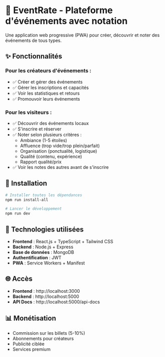# 🎉 EventRate - Plateforme d'événements avec notation

Une application web progressive (PWA) pour créer, découvrir et noter des événements de tous types.

## ✨ Fonctionnalités

### Pour les créateurs d'événements :
- ✅ Créer et gérer des événements
- ✅ Gérer les inscriptions et capacités
- ✅ Voir les statistiques et retours
- ✅ Promouvoir leurs événements

### Pour les visiteurs :
- ✅ Découvrir des événements locaux
- ✅ S'inscrire et réserver
- ✅ Noter selon plusieurs critères :
  - Ambiance (1-5 étoiles)
  - Affluence (trop vide/trop plein/parfait)
  - Organisation (ponctualité, logistique)
  - Qualité (contenu, expérience)
  - Rapport qualité/prix
- ✅ Voir les notes des autres avant de s'inscrire

## 🚀 Installation

```bash
# Installer toutes les dépendances
npm run install-all

# Lancer le développement
npm run dev
```

## 📱 Technologies utilisées

- **Frontend** : React.js + TypeScript + Tailwind CSS
- **Backend** : Node.js + Express
- **Base de données** : MongoDB
- **Authentification** : JWT
- **PWA** : Service Workers + Manifest

## 🌐 Accès

- **Frontend** : http://localhost:3000
- **Backend** : http://localhost:5000
- **API Docs** : http://localhost:5000/api-docs

## 📊 Monétisation

- Commission sur les billets (5-10%)
- Abonnements pour créateurs
- Publicité ciblée
- Services premium
